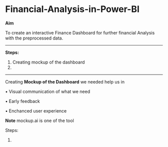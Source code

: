 # Financial-Analysis-in-Power-BI

**Aim** 

To create an interactive Finance Dashboard for further financial Analysis with the preprocessed data.

----------------------------------------------------------------------------------
**Steps:**

1. Creating mockup of the dashboard
2.




----------------------------------------------------------------------

Creating **Mockup of the Dashboard** we needed help us in 

•	Visual communication of what we need

•	Early feedback

•	Enchanced user experience

**Note** mockup.ai is one of the tool



Steps:

1.

